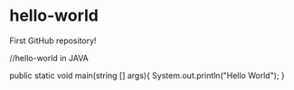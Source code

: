 # hello-world
First GitHub repository!

//hello-world in JAVA

public static void main(string [] args){
    System.out.println("Hello World");
}

